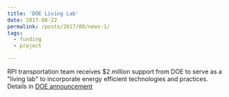 ```yaml
---
title: 'DOE Living Lab'
date: 2017-08-22
permalink: /posts/2017/08/news-1/
tags:
  - funding
  - project

---
```


RPI transportation team receives $2 million support from DOE to serve as a "living lab" to incorporate energy efficient technologies and practices. Details in [DOE announcement](https://www.energy.gov/eere/articles/energy-department-announces-134-million-investment-community-based-advanced)